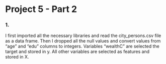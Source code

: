 # Project 5 - Part 2

### 1. 
I first imported all the necessary libraries and read the city_persons.csv file as a data frame. Then I dropped all the null values and convert values from “age” and “edu” columns to integers. Variables “wealthC” are selected the target and stored in y. All other variables are selected as features and stored in X.

